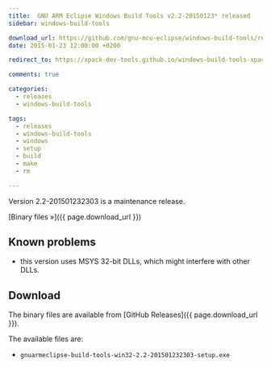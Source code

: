 ```yaml
---
title:  GNU ARM Eclipse Windows Build Tools v2.2-20150123* released
sidebar: windows-build-tools

download_url: https://github.com/gnu-mcu-eclipse/windows-build-tools/releases/tag/v2.2/
date: 2015-01-23 12:00:00 +0200

redirect_to: https://xpack-dev-tools.github.io/windows-build-tools-xpack/blog/2015/01/23/windows-build-tools-v2.2-20150123-released/

comments: true

categories:
  - releases
  - windows-build-tools

tags:
  - releases
  - windows-build-tools
  - windows
  - setup
  - build
  - make
  - rm

---
```


Version 2.2-201501232303 is a maintenance release.

[Binary files »]({{ page.download_url }})

## Known problems

* this version uses MSYS 32-bit DLLs, which might interfere with other DLLs.

## Download

The binary files are available from [GitHub Releases]({{ page.download_url }}).

The available files are:

- `gnuarmeclipse-build-tools-win32-2.2-201501232303-setup.exe`
